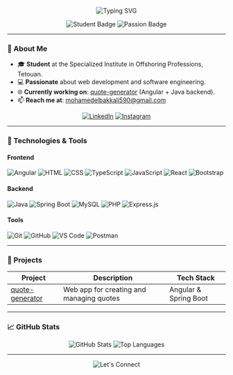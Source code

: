<p align="center">
  <img src="https://readme-typing-svg.herokuapp.com?font=Fira+Code&size=30&pause=1000&color=1E90FF¢er=true&vCenter=true&width=500&lines=Hi+there+%F0%9F%91%8B%2C+I'm+Mohamed+EL+Bakkali" alt="Typing SVG" />
</p>

<p align="center">
  <img src="https://img.shields.io/badge/Student%20at-Specialized%20Institute%20Tetouan-blue?style=for-the-badge&logo=book" alt="Student Badge" />
  <img src="https://img.shields.io/badge/Passion-Web%20Development%20%26%20Software%20Engineering-orange?style=for-the-badge&logo=code" alt="Passion Badge" />
</p>

---

### 🚀 About Me
- 🎓 **Student** at the Specialized Institute in Offshoring Professions, Tetouan.
- 💻 **Passionate** about web development and software engineering.
- 🌐 **Currently working on**: [quote-generator](https://github.com/MOHAMED-ELBAKKALI/quote-generator-full) (Angular + Java backend).
- 📫 **Reach me at**: mohamedelbakkali590@gmail.com

<p align="center">
  <a href="https://www.linkedin.com/in/mohamed-el-bakkali-26a261348"><img src="https://img.shields.io/badge/LinkedIn-0077B5?style=flat-square&logo=linkedin&logoColor=white" alt="LinkedIn" /></a>
  <a href="https://www.instagram.com/mohamed.elbakkali_"><img src="https://img.shields.io/badge/Instagram-E4405F?style=flat-square&logo=instagram&logoColor=white" alt="Instagram" /></a>
</p>

---

### 🔧 Technologies & Tools
#### Frontend
![Angular](https://img.shields.io/badge/Angular-DD0031?style=flat-square&logo=angular&logoColor=white)
![HTML](https://img.shields.io/badge/HTML-E34F26?style=flat-square&logo=html5&logoColor=white)
![CSS](https://img.shields.io/badge/CSS-1572B6?style=flat-square&logo=css3&logoColor=white)
![TypeScript](https://img.shields.io/badge/TypeScript-3178C6?style=flat-square&logo=typescript&logoColor=white)
![JavaScript](https://img.shields.io/badge/JavaScript-F7DF1E?style=flat-square&logo=javascript&logoColor=black)
![React](https://img.shields.io/badge/React-61DAFB?style=flat-square&logo=react&logoColor=black)
![Bootstrap](https://img.shields.io/badge/Bootstrap-563D7C?style=flat-square&logo=bootstrap&logoColor=white)

#### Backend
![Java](https://img.shields.io/badge/Java-007396?style=flat-square&logo=java&logoColor=white)
![Spring Boot](https://img.shields.io/badge/Spring%20Boot-6DB33F?style=flat-square&logo=spring&logoColor=white)
![MySQL](https://img.shields.io/badge/MySQL-4479A1?style=flat-square&logo=mysql&logoColor=white)
![PHP](https://img.shields.io/badge/PHP-777BB4?style=flat-square&logo=php&logoColor=white)
![Express.js](https://img.shields.io/badge/Express.js-000000?style=flat-square&logo=express&logoColor=white)

#### Tools
![Git](https://img.shields.io/badge/Git-F05032?style=flat-square&logo=git&logoColor=white)
![GitHub](https://img.shields.io/badge/GitHub-181717?style=flat-square&logo=github&logoColor=white)
![VS Code](https://img.shields.io/badge/VS%20Code-007ACC?style=flat-square&logo=visual-studio-code&logoColor=white)
![Postman](https://img.shields.io/badge/Postman-FF6C37?style=flat-square&logo=postman&logoColor=white)

---

### 🚀 Projects
| Project          | Description                          | Tech Stack          |
|------------------|--------------------------------------|---------------------|
| [quote-generator](https://github.com/MOHAMED-ELBAKKALI/quote-generator-full) | Web app for creating and managing quotes | Angular & Spring Boot |

---

### 📈 GitHub Stats
<p align="center">
  <img src="https://github-readme-stats.vercel.app/api?username=MOHAMED-ELBAKKALI&show_icons=true&theme=tokyonight" alt="GitHub Stats" />
  <img src="https://github-readme-stats.vercel.app/api/top-langs/?username=MOHAMED-ELBAKKALI&layout=compact&theme=tokyonight" alt="Top Languages" />
</p>

---

<p align="center">
  <img src="https://img.shields.io/badge/Let's%20Connect-1E90FF?style=for-the-badge&logo=connectdevelop&logoColor=white" alt="Let's Connect" />
</p>
